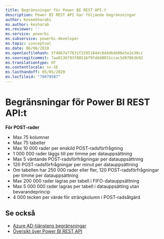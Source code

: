 ```yaml
---
title: Begränsningar för Power BI REST API:t
description: Power BI REST API har följande begränsningar
author: KesemSharabi
ms.author: kesharab
ms.reviewer: ''
ms.service: powerbi
ms.subservice: powerbi-developer
ms.topic: conceptual
ms.date: 06/08/2018
ms.openlocfilehash: 5f4067e77631f22951844c0d4d64b06e5e2e30cc
ms.sourcegitcommit: 7aa0136f93f88516f97ddd8031ccac5d07863b92
ms.translationtype: HT
ms.contentlocale: sv-SE
ms.lasthandoff: 05/05/2020
ms.locfileid: "79079587"
---
```

# <a name="power-bi-rest-api-limitations"></a>Begränsningar för Power BI REST API:t  
  
**För POST-rader**
  
* Max 75 kolumner
* Max 75 tabeller
* Max 10 000 rader per enskild POST-radsförfrågning  
* 1 000 000 rader läggs till per timme per datauppsättning  
* Max 5 väntande POST-radsförfrågningar per datauppsättning  
* 120 POST-radsförfrågningar per minut per datauppsättning
* Om tabellen har 250 000 rader eller fler, 120 POST-radsförfrågningar per timme per datauppsättning
* Max 200 000 rader lagras per tabell i FIFO-datauppsättning
* Max 5 000 000 rader lagras per tabell i datauppsätting utan bevarandeprincip  
* 4 000 tecken per värde för strängkolumn i POST-radsåtgärd
  
## <a name="see-also"></a>Se också

* [Azure AD-tjänstens begränsningar](https://docs.microsoft.com/azure/active-directory/active-directory-service-limits-restrictions)   
* [Översikt över Power BI REST API](https://docs.microsoft.com/rest/api/power-bi/)